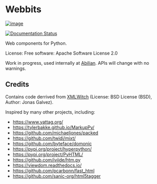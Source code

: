 # Webbits

[![image](https://img.shields.io/pypi/v/webbits.svg)](https://pypi.python.org/pypi/webbits)

[![Documentation Status](https://readthedocs.org/projects/webbits/badge/?version=latest)](https://webbits.readthedocs.io/en/latest/?version=latest)

Web components for Python.

License:  Free software: Apache Software License 2.0

Work in progress, used internally at [Abilian](<https://abilian.com/>). APIs will change with no warnings.

## Credits

Contains code derrived from
[XMLWitch](<https://github.com/galvez/xmlwitch>) (License: BSD License
(BSD), Author: Jonas Galvez).

Inspired by many other projects, including:

- <https://www.yattag.org/>
- <https://tylerbakke.github.io/MarkupPy/>
- <https://github.com/michaeljones/packed>
- <https://github.com/twidi/mixt/>
- <https://github.com/byteface/domonic>
- <https://pypi.org/project/hyperpython/>
- <https://pypi.org/project/PyHTML/>
- <https://github.com/jviide/htm.py>
- <https://viewdom.readthedocs.io/>
- <https://github.com/pcarbonn/fast_html>
- <https://github.com/sanic-org/html5tagger>

